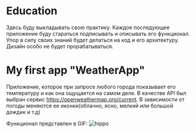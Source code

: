 # Education
Здесь буду выкладывать свою практику.
Каждое последующее приложение буду стараться подписывать и описывать его функционал.
Упор в силу своих знаний будет делаться на код и его архитектуру. Дизайн особо не будет прорабатываться.

# My first app "WeatherApp"
Приложение, которое при запросе любого города показывает его температуру и как она ощущается на самом деле.  В качестве API был выбран сервис https://openweathermap.org/current. В зависимости от погоды меняются ее иконки(облачно, ясно, мелкий или большой дождик и т.д)

Функционал представлен в GIF:  ![hippo](https://media.giphy.com/media/L46hP3YNgGG3L0k1Gi/giphy.gif)

